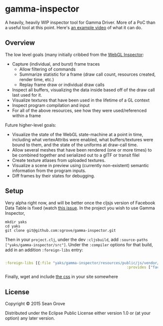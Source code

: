 # gamma-inspector

A heavily, heavily WIP inspector tool for Gamma Driver. More of a PoC than a useful tool at this point. Here's [an example video](https://www.youtube.com/watch?v=Gbpe3hEYKgg&t=2m35s) of what it can do.

## Overview

The low level goals (many initially cribbed from the [WebGL Inspector](https://github.com/benvanik/WebGL-Inspector):

 * Capture (individual, and burst) frame traces
   * Allow filtering of commands
   * Summarize statistic for a frame (draw call count, resources created, render time, etc.)
   * Replay frame draw or individual draw calls
 * Inspect all buffers, visualizing the data inside based off of the draw call last used for it.
 * Visualize textures that have been used in the lifetime of a GL context
 * Inspect program compilation and input
 * For all of the above resources, see how they were used/referenced within a frame

Future higher-level goals:

 * Visualize the state of the WebGL state-machine at a point in time, including what vertexAttribs were enabled, what buffers/textures were bound to them, and the state of the uniforms at draw-call time.
 * Allow several meshes that have been rendered (one or more times) to be combined together and serialized out to a glTF or transit filel
 * Create texture atlases from uploaded textures.
 * Visualize a scene in preview using (currently non-existent) semantic information from the program inputs.
 * Diff frames by their states for debugging.
 

## Setup

Very alpha right now, and will be better once the cljsjs version of Facebook Data Table is fixed (watch [this issue](https://github.com/cljsjs/packages/issues). In the project you wish to use Gamma Inspector,

```
mkdir yaks
cd yaks
git clone git@github.com:sgrove/gamma-inspector.git
```

Then in your `project.clj`, under the dev `:cljsbuild`, add `:source-paths ["yaks/gamma-inspector/src"]`. Under the `:compiler` options for that build, add in an addition `:foreign-libs` entry:

```clojure

:foreign-libs [{:file "yaks/gamma-inspector/resources/public/js/vendor/fixed-data-table/fixed-data-table.js"
                                                        :provides ["facebook.react.fixed-data-table"]}]

```

Finally, wget and include [the css](https://raw.githubusercontent.com/facebook/fixed-data-table/master/dist/fixed-data-table.css) in your site somewhere 

## License

Copyright © 2015 Sean Grove

Distributed under the Eclipse Public License either version 1.0 or (at your option) any later version.
